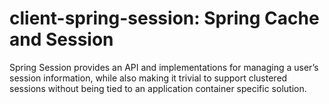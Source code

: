 client-spring-session: Spring Cache and Session
=========================================

Spring Session provides an API and implementations for managing a user’s session information, while also making it trivial to support clustered sessions without being tied to an application container specific solution.